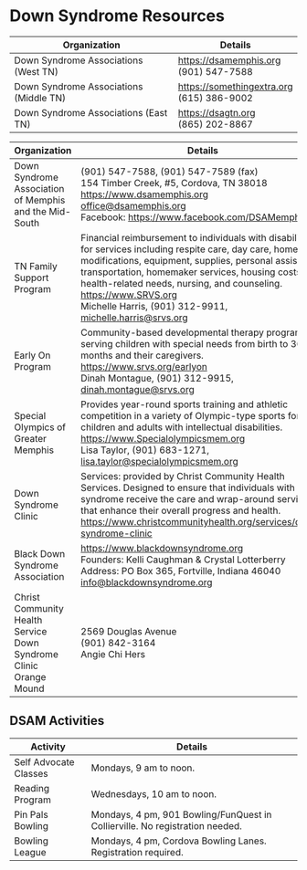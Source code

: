 # Down Syndrome Resources

| Organization                           | Details                                        |
| -------------------------------------- | ---------------------------------------------- |
| Down Syndrome Associations (West TN)   | <https://dsamemphis.org><br>(901) 547-7588     |
| Down Syndrome Associations (Middle TN) | <https://somethingextra.org><br>(615) 386-9002 |
| Down Syndrome Associations (East TN)   | <https://dsagtn.org><br>(865) 202-8867         |

| Organization                                                      | Details                                                                                                                                                                                                                                                                                                                                                          |
| ----------------------------------------------------------------- | ---------------------------------------------------------------------------------------------------------------------------------------------------------------------------------------------------------------------------------------------------------------------------------------------------------------------------------------------------------------- |
| Down Syndrome Association of Memphis and the Mid-South            | (901) 547-7588, (901) 547-7589 (fax)<br>154 Timber Creek, #5, Cordova, TN 38018<br><https://www.dsamemphis.org><br><office@dsamemphis.org><br>Facebook: <https://www.facebook.com/DSAMemphis>                                                                                                                                                                    |
| TN Family Support Program                                         | Financial reimbursement to individuals with disabilities for services including respite care, day care, home modifications, equipment, supplies, personal assistance, transportation, homemaker services, housing costs, health-related needs, nursing, and counseling.<br><https://www.SRVS.org><br>Michelle Harris, (901) 312-9911, <michelle.harris@srvs.org> |
| Early On Program                                                  | Community-based developmental therapy program serving children with special needs from birth to 36 months and their caregivers.<br><https://www.srvs.org/earlyon><br>Dinah Montague, (901) 312-9915, <dinah.montague@srvs.org>                                                                                                                                   |
| Special Olympics of Greater Memphis                               | Provides year-round sports training and athletic competition in a variety of Olympic-type sports for children and adults with intellectual disabilities.<br><https://www.Specialolympicsmem.org><br>Lisa Taylor, (901) 683-1271, <lisa.taylor@specialolympicsmem.org>                                                                                            |
| Down Syndrome Clinic                                              | Services: provided by Christ Community Health Services. Designed to ensure that individuals with Down syndrome receive the care and wrap-around services that enhance their overall progress and health.<br><https://www.christcommunityhealth.org/services/down-syndrome-clinic>                                                                                |
| Black Down Syndrome Association                                   | <https://www.blackdownsyndrome.org><br>Founders: Kelli Caughman & Crystal Lotterberry<br>Address: PO Box 365, Fortville, Indiana 46040<br><info@blackdownsyndrome.org>                                                                                                                                                                                           |
| Christ Community Health Service Down Syndrome Clinic Orange Mound | 2569 Douglas Avenue<br>(901) 842-3164<br>Angie Chi Hers                                                                                                                                                                                                                                                                                                          |

## DSAM Activities

| Activity              | Details                                                                      |
| --------------------- | ---------------------------------------------------------------------------- |
| Self Advocate Classes | Mondays, 9 am to noon.                                                       |
| Reading Program       | Wednesdays, 10 am to noon.                                                   |
| Pin Pals Bowling      | Mondays, 4 pm, 901 Bowling/FunQuest in Collierville. No registration needed. |
| Bowling League        | Mondays, 4 pm, Cordova Bowling Lanes. Registration required.                 |
